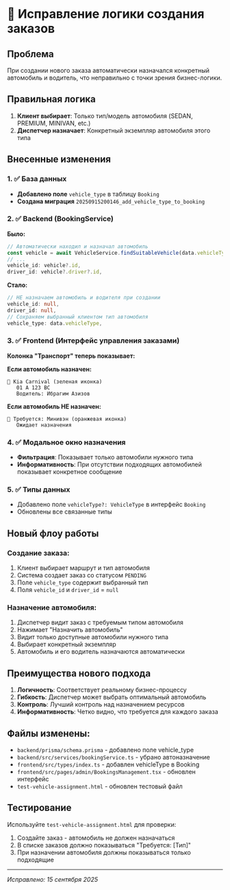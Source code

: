 # 🔧 Исправление логики создания заказов

## Проблема
При создании нового заказа автоматически назначался конкретный автомобиль и водитель, что неправильно с точки зрения бизнес-логики.

## Правильная логика
1. **Клиент выбирает**: Только тип/модель автомобиля (SEDAN, PREMIUM, MINIVAN, etc.)
2. **Диспетчер назначает**: Конкретный экземпляр автомобиля этого типа

## Внесенные изменения

### 1. ✅ База данных
- **Добавлено поле** `vehicle_type` в таблицу `Booking`
- **Создана миграция** `20250915200146_add_vehicle_type_to_booking`

### 2. ✅ Backend (BookingService)
**Было:**
```typescript
// Автоматически находил и назначал автомобиль
const vehicle = await VehicleService.findSuitableVehicle(data.vehicleType)
// ...
vehicle_id: vehicle?.id,
driver_id: vehicle?.driver?.id,
```

**Стало:**
```typescript
// НЕ назначаем автомобиль и водителя при создании
vehicle_id: null,
driver_id: null,
// Сохраняем выбранный клиентом тип автомобиля
vehicle_type: data.vehicleType,
```

### 3. ✅ Frontend (Интерфейс управления заказами)

**Колонка "Транспорт" теперь показывает:**

**Если автомобиль назначен:**
```
🚗 Kia Carnival (зеленая иконка)
   01 A 123 BC
   Водитель: Ибрагим Азизов
```

**Если автомобиль НЕ назначен:**
```
🚗 Требуется: Минивэн (оранжевая иконка)
   Ожидает назначения
```

### 4. ✅ Модальное окно назначения
- **Фильтрация**: Показывает только автомобили нужного типа
- **Информативность**: При отсутствии подходящих автомобилей показывает конкретное сообщение

### 5. ✅ Типы данных
- Добавлено поле `vehicleType?: VehicleType` в интерфейс `Booking`
- Обновлены все связанные типы

## Новый флоу работы

### Создание заказа:
1. Клиент выбирает маршрут и тип автомобиля
2. Система создает заказ со статусом `PENDING`
3. Поле `vehicle_type` содержит выбранный тип
4. Поля `vehicle_id` и `driver_id` = `null`

### Назначение автомобиля:
1. Диспетчер видит заказ с требуемым типом автомобиля
2. Нажимает "Назначить автомобиль"
3. Видит только доступные автомобили нужного типа
4. Выбирает конкретный экземпляр
5. Автомобиль и его водитель назначаются автоматически

## Преимущества нового подхода

1. **Логичность**: Соответствует реальному бизнес-процессу
2. **Гибкость**: Диспетчер может выбрать оптимальный автомобиль
3. **Контроль**: Лучший контроль над назначением ресурсов
4. **Информативность**: Четко видно, что требуется для каждого заказа

## Файлы изменены:
- `backend/prisma/schema.prisma` - добавлено поле vehicle_type
- `backend/src/services/bookingService.ts` - убрано автоназначение
- `frontend/src/types/index.ts` - добавлен vehicleType в Booking
- `frontend/src/pages/admin/BookingsManagement.tsx` - обновлен интерфейс
- `test-vehicle-assignment.html` - обновлен тестовый файл

## Тестирование
Используйте `test-vehicle-assignment.html` для проверки:
1. Создайте заказ - автомобиль не должен назначаться
2. В списке заказов должно показываться "Требуется: [Тип]"
3. При назначении автомобиля должны показываться только подходящие

---
*Исправлено: 15 сентября 2025*
